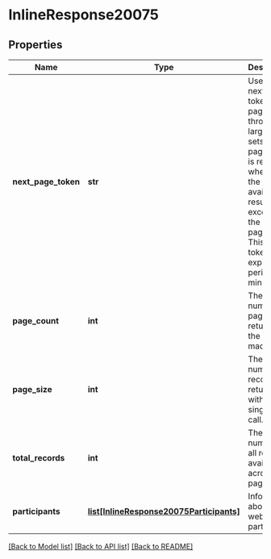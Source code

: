 # InlineResponse20075

## Properties
Name | Type | Description | Notes
------------ | ------------- | ------------- | -------------
**next_page_token** | **str** | Use the next page token to paginate through large result sets. A next page token is returned whenever the set of available results exceeds the current page size. This token&#x27;s expiration period is 15 minutes. | [optional] 
**page_count** | **int** | The number of pages returned for the request made. | [optional] 
**page_size** | **int** | The number of records returned within a single API call. | [optional] [default to 30]
**total_records** | **int** | The number of all records available across pages. | [optional] 
**participants** | [**list[InlineResponse20075Participants]**](InlineResponse20075Participants.md) | Information about the webinar participant. | [optional] 

[[Back to Model list]](../README.md#documentation-for-models) [[Back to API list]](../README.md#documentation-for-api-endpoints) [[Back to README]](../README.md)

